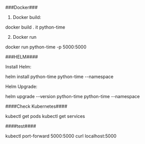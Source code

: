 ###Docker###

1. Docker build:

docker build . it python-time

2. Docker run

docker run python-time -p 5000:5000

###HELM####

Install Helm:

helm install python-time python-time --namespace <namespace>

Helm Upgrade:

helm upgrade  --version <version> python-time python-time --namespace <namespace>

####Check Kubernetes#### 

kubectl get pods
kubectl get services


####test####

kubectl port-forward <pod id> 5000:5000
curl localhost:5000
